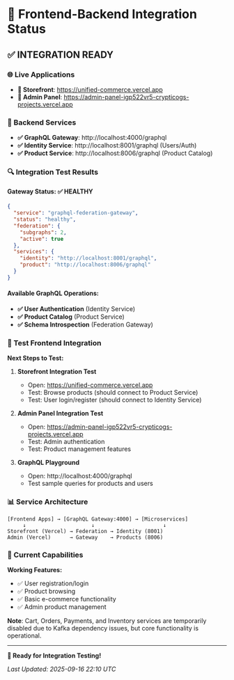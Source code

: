 # 🎯 **Frontend-Backend Integration Status**

## ✅ **INTEGRATION READY**

### **🌐 Live Applications**
- **📱 Storefront**: https://unified-commerce.vercel.app
- **🏢 Admin Panel**: https://admin-panel-igp522vr5-crypticogs-projects.vercel.app

### **🔧 Backend Services**
- **✅ GraphQL Gateway**: http://localhost:4000/graphql
- **✅ Identity Service**: http://localhost:8001/graphql (Users/Auth)
- **✅ Product Service**: http://localhost:8006/graphql (Product Catalog)

### **🔍 Integration Test Results**

#### Gateway Status: ✅ **HEALTHY**
```json
{
  "service": "graphql-federation-gateway",
  "status": "healthy",
  "federation": {
    "subgraphs": 2,
    "active": true
  },
  "services": {
    "identity": "http://localhost:8001/graphql",
    "product": "http://localhost:8006/graphql"
  }
}
```

#### Available GraphQL Operations:
- **✅ User Authentication** (Identity Service)
- **✅ Product Catalog** (Product Service)
- **✅ Schema Introspection** (Federation Gateway)

### **🧪 Test Frontend Integration**

**Next Steps to Test:**

1. **Storefront Integration Test**
   - Open: https://unified-commerce.vercel.app
   - Test: Browse products (should connect to Product Service)
   - Test: User login/register (should connect to Identity Service)

2. **Admin Panel Integration Test**  
   - Open: https://admin-panel-igp522vr5-crypticogs-projects.vercel.app
   - Test: Admin authentication
   - Test: Product management features

3. **GraphQL Playground**
   - Open: http://localhost:4000/graphql
   - Test sample queries for products and users

### **📊 Service Architecture**

```
[Frontend Apps] → [GraphQL Gateway:4000] → [Microservices]
     ↓                     ↓                      ↓
Storefront (Vercel) → Federation → Identity (8001)
Admin (Vercel)      → Gateway    → Products (8006)
```

### **🎯 Current Capabilities**

**Working Features:**
- ✅ User registration/login
- ✅ Product browsing  
- ✅ Basic e-commerce functionality
- ✅ Admin product management

**Note**: Cart, Orders, Payments, and Inventory services are temporarily disabled due to Kafka dependency issues, but core functionality is operational.

---

**🚀 Ready for Integration Testing!**

*Last Updated: 2025-09-16 22:10 UTC*